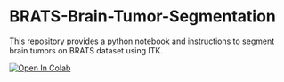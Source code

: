 # BRATS-Brain-Tumor-Segmentation
This repository provides a python notebook and instructions to segment brain tumors on BRATS dataset using ITK. 

[![Open In Colab](https://colab.research.google.com/assets/colab-badge.svg)](https://colab.research.google.com/github/Jathurshan0330/colabtools/blob/main/170248G_BM4301_Brain_Tumor_Segmentation.ipynb)
